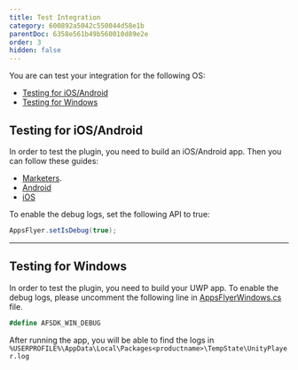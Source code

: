 ```yaml
---
title: Test Integration
category: 600892a5042c550044d58e1b
parentDoc: 6358e561b49b560010d89e2e
order: 3
hidden: false
---
```


You are can test your integration for the following OS:

- [Testing for iOS/Android](#testing-for-iosandroid)
- [Testing for Windows](#testing-for-windows)

## Testing for iOS/Android

In order to test the plugin, you need to build an iOS/Android app. Then you can follow these guides: 
- [Marketers](https://support.appsflyer.com/hc/en-us/articles/360001559405-Test-mobile-SDK-integration-with-the-app#introduction).
- [Android](https://dev.appsflyer.com/hc/docs/testing-android)
- [iOS](https://dev.appsflyer.com/hc/docs/testing-ios)

To enable the debug logs, set the following API to true:
```c#
AppsFlyer.setIsDebug(true);
```

---

## Testing for Windows

In order to test the plugin, you need to build your UWP app.
To enable the debug logs, please uncomment the following line in [AppsFlyerWindows.cs](https://github.com/AppsFlyerSDK/appsflyer-unity-plugin/blob/d0f1c05d17dc4e400609ca880f5079c31fdee73e/Assets/AppsFlyer/Windows/AppsFlyerWindows.cs#L1) file.

```c#
#define AFSDK_WIN_DEBUG
```

After running the app, you will be able to find the logs in `%USERPROFILE%\AppData\Local\Packages<productname>\TempState\UnityPlayer.log`

